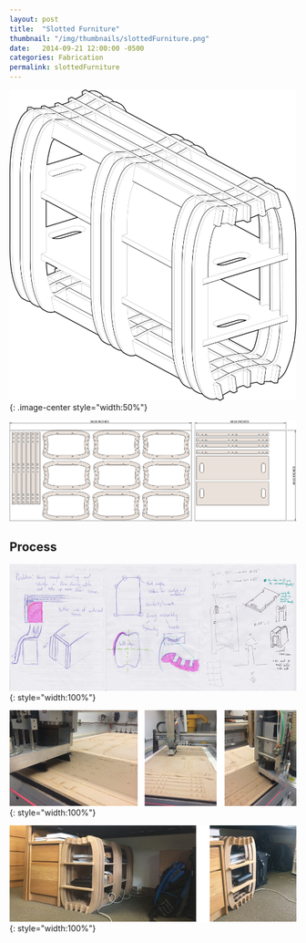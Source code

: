 ```yaml
---
layout: post
title:  "Slotted Furniture"
thumbnail: "/img/thumbnails/slottedFurniture.png"
date:   2014-09-21 12:00:00 -0500
categories: Fabrication
permalink: slottedFurniture
---
```



![Axonometic Drawing](../img/slottedFurniture/slottedFurnitureAxo.png){: .image-center style="width:50%"}

![Cut Sheet](../img/slottedFurniture/slottedFurnitureCutSheet.png)

## Process

![Process Sketches](../img/slottedFurniture/slottedFurnitureProcess.png){: style="width:100%"}

![CNC Router](../img/slottedFurniture/slottedFurnitureCNC.png){: style="width:100%"}

![Final Furniture](../img/slottedFurniture/slottedFurnitureFinal.png){: style="width:100%"}